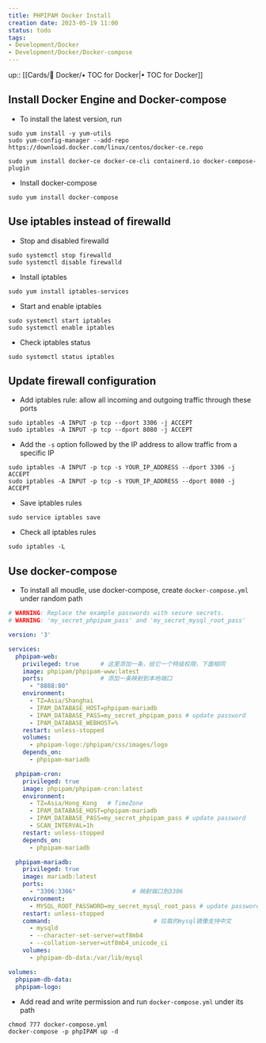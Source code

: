 ```yaml
---
title: PHPIPAM Docker Install
creation date: 2023-05-19 11:00 
status: todo
tags: 
- Development/Docker
- Development/Docker/Docker-compose
---
```

up:: [[Cards/📀 Docker/• TOC for Docker|• TOC for Docker]]

## Install Docker Engine and Docker-compose

- To install the latest version, run

```shell
sudo yum install -y yum-utils
sudo yum-config-manager --add-repo https://download.docker.com/linux/centos/docker-ce.repo

sudo yum install docker-ce docker-ce-cli containerd.io docker-compose-plugin
```

- Install docker-compose

```shell
sudo yum install docker-compose
```

## Use iptables instead of firewalld

- Stop and disabled firewalld

```shell
sudo systemctl stop firewalld
sudo systemctl disable firewalld
```

- Install iptables

```shell
sudo yum install iptables-services
```

- Start and enable iptables

```shell
sudo systemctl start iptables
sudo systemctl enable iptables
```

- Check iptables status

```shell
sudo systemctl status iptables
```

## Update firewall configuration

- Add iptables rule:  allow all incoming and outgoing traffic through these ports

```shell
sudo iptables -A INPUT -p tcp --dport 3306 -j ACCEPT
sudo iptables -A INPUT -p tcp --dport 8080 -j ACCEPT
```

- Add the `-s` option followed by the IP address to allow traffic from a specific IP

```shell
sudo iptables -A INPUT -p tcp -s YOUR_IP_ADDRESS --dport 3306 -j ACCEPT
sudo iptables -A INPUT -p tcp -s YOUR_IP_ADDRESS --dport 8080 -j ACCEPT
```

-  Save iptables rules

```shell
sudo service iptables save
```

- Check all iptables rules 

```shell
sudo iptables -L
```

## Use docker-compose

- To install all moudle, use docker-compose, create `docker-compose.yml ` under random path

```yml
# WARNING: Replace the example passwords with secure secrets.
# WARNING: 'my_secret_phpipam_pass' and 'my_secret_mysql_root_pass' 

version: '3'

services:
  phpipam-web:
    privileged: true      # 这里添加一条，给它一个特级权限，下面相同
    image: phpipam/phpipam-www:latest 
    ports:                # 添加一条映射到本地端口
      - "8888:80"  
    environment:
      - TZ=Asia/Shanghai
      - IPAM_DATABASE_HOST=phpipam-mariadb
      - IPAM_DATABASE_PASS=my_secret_phpipam_pass # update password
      - IPAM_DATABASE_WEBHOST=%
    restart: unless-stopped
    volumes:
      - phpipam-logo:/phpipam/css/images/logo
    depends_on:
      - phpipam-mariadb

  phpipam-cron:
    privileged: true 
    image: phpipam/phpipam-cron:latest
    environment:
      - TZ=Asia/Hong_Kong   # TimeZone
      - IPAM_DATABASE_HOST=phpipam-mariadb
      - IPAM_DATABASE_PASS=my_secret_phpipam_pass # update password
      - SCAN_INTERVAL=1h
    restart: unless-stopped
    depends_on:
      - phpipam-mariadb

  phpipam-mariadb:
    privileged: true
    image: mariadb:latest
    ports:
      - "3306:3306"                # 映射端口到3306
    environment:
      - MYSQL_ROOT_PASSWORD=my_secret_mysql_root_pass # update password
    restart: unless-stopped
    command:                             # 拉取的mysql镜像支持中文
      - mysqld
      - --character-set-server=utf8mb4
      - --collation-server=utf8mb4_unicode_ci
    volumes:
      - phpipam-db-data:/var/lib/mysql

volumes:
  phpipam-db-data:
  phpipam-logo:
```

- Add read and write permission and run `docker-compose.yml` under its path

```shell
chmod 777 docker-compose.yml
docker-compose -p phpIPAM up -d
```